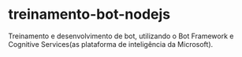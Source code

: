 # treinamento-bot-nodejs
Treinamento e desenvolvimento de bot, utilizando o Bot Framework e Cognitive Services(as plataforma de inteligência da Microsoft).
